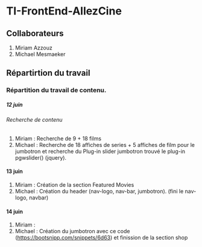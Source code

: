 # TI-FrontEnd-AllezCine

## Collaborateurs

1. Miriam Azzouz
2. Michael Mesmaeker

## Répartirtion du travail

### Répartition du travail de contenu.

##### 12 juin
###### Recherche de contenu

1. Miriam   : Recherche de 9 + 18 films
2. Michael  : Recherche de 18 affiches de series + 5 affiches de film pour le jumbotron et recherche du Plug-in slider jumbotron
              trouvé le plug-in pgwslider() (jquery).
              
#### 13 juin

1. Miriam   : Création de la section Featured Movies
2. Michael  : Création du header (nav-logo, nav-bar, jumbotron). (fini le nav-logo, navbar)

#### 14 juin

1. Miriam   : 
2. Michael  : Création du jumbotron avec ce code (https://bootsnipp.com/snippets/6d63) et finission de la section shop
